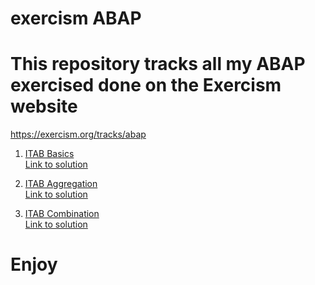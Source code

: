 # exercism ABAP

# This repository tracks all my ABAP exercised done on the Exercism website

<https://exercism.org/tracks/abap>

1. [ITAB Basics](https://exercism.org/tracks/abap/exercises/itab-basics) \
    [Link to solution](src/zcl_itab_basics.clas.abap)

2. [ITAB Aggregation](https://exercism.org/tracks/abap/exercises/itab-aggregation) \
    [Link to solution](src/zcl_itab_aggregation.clas.abap)

3. [ITAB Combination](https://exercism.org/tracks/abap/exercises/itab-combination) \
    [Link to solution](src/zcl_itab_combination.clas.abap)

# Enjoy
